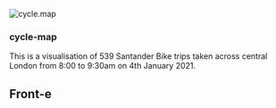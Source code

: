 ![cycle.map](../main/docs/screenshot.png)

### cycle-map
This is a visualisation of 539 Santander Bike trips taken across central London from 8:00 to 9:30am on 4th January 2021. 

## Front-e
